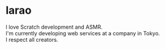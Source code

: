 # larao
I love Scratch development and ASMR.  
I'm currently developing web services at a company in Tokyo.  
I respect all creators.  
